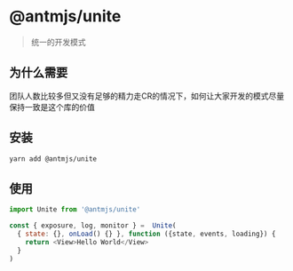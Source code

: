 # @antmjs/unite

> 统一的开发模式

## 为什么需要

团队人数比较多但又没有足够的精力走CR的情况下，如何让大家开发的模式尽量保持一致是这个库的价值

## 安装

```bash
yarn add @antmjs/unite
```

## 使用


```js
import Unite from '@antmjs/unite'

const { exposure, log, monitor } =  Unite(
  { state: {}, onLoad() {} }, function ({state, events, loading}) {
    return <View>Hello World</View>
  }
)
```